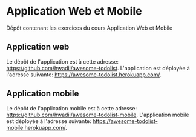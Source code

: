 # Application Web et Mobile
Dépôt contenant les exercices du cours Application Web et Mobile 

## Application web
Le dépôt de l'application est à cette adresse: https://github.com/hwadii/awesome-todolist. L'application est déployée à l'adresse suivante: https://awesome-todolist.herokuapp.com/.

## Application mobile
Le dépôt de l'application mobile est à cette adresse: https://github.com/hwadii/awesome-todolist-mobile. L'application mobile est déployée à l'adresse suivante: https://awesome-todolist-mobile.herokuapp.com/.
